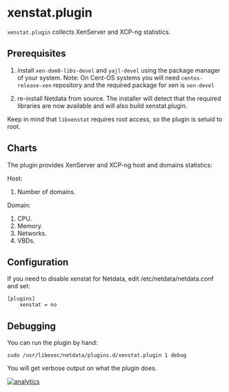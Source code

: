 <!--
title: "xenstat.plugin"
custom_edit_url: https://github.com/netdata/netdata/edit/master/collectors/xenstat.plugin/README.md
-->

# xenstat.plugin

`xenstat.plugin` collects XenServer and XCP-ng statistics.

## Prerequisites

1.  install `xen-dom0-libs-devel` and `yajl-devel` using the package manager of your system.
    Note: On Cent-OS systems you will need `centos-release-xen` repository and the required package for xen is `xen-devel`

2.  re-install Netdata from source. The installer will detect that the required libraries are now available and will also build xenstat.plugin.

Keep in mind that `libxenstat` requires root access, so the plugin is setuid to root.

## Charts

The plugin provides XenServer and XCP-ng host and domains statistics:

Host:

1.  Number of domains.

Domain:

1.  CPU.
2.  Memory.
3.  Networks.
4.  VBDs.

## Configuration

If you need to disable xenstat for Netdata, edit /etc/netdata/netdata.conf and set:

```
[plugins]
    xenstat = no
```

## Debugging

You can run the plugin by hand:

```
sudo /usr/libexec/netdata/plugins.d/xenstat.plugin 1 debug
```

You will get verbose output on what the plugin does.

[![analytics](https://www.google-analytics.com/collect?v=1&aip=1&t=pageview&_s=1&ds=github&dr=https%3A%2F%2Fgithub.com%2Fnetdata%2Fnetdata&dl=https%3A%2F%2Fmy-netdata.io%2Fgithub%2Fcollectors%2Fnfacct.plugin%2FREADME&_u=MAC~&cid=5792dfd7-8dc4-476b-af31-da2fdb9f93d2&tid=UA-64295674-3)](<>)
